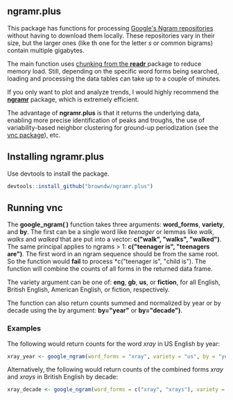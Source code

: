 ## ngramr.plus

This package has functions for processing [Google's Ngram repositories](http://storage.googleapis.com/books/ngrams/books/datasetsv2.html) without having to download them locally. These repositories vary in their size, but the larger ones (like th one for the letter *s* or common bigrams) contain multiple gigabytes.

The main function uses [chunking from the **readr** ](https://readr.tidyverse.org/reference/read_delim_chunked.html)package to reduce memory load. Still, depending on the specific word forms being searched, loading and processing the data tables can take up to a couple of minutes.

If you only want to plot and analyze trends, I would highly recommend the [**ngramr**](https://github.com/seancarmody/ngramr) package, which is extremely efficient.

The advantage of **ngramr.plus** is that it returns the underlying data, enabling more precise identification of peaks and troughs, the use of variability-based neighbor clustering for ground-up periodization (see the [vnc package](https://github.com/browndw/vnc)), etc.

## Installing ngramr.plus

Use devtools to install the package.

```r
devtools::install_github("browndw/ngramr.plus")
```
## Running vnc

The **google_ngram( )** function takes three arguments: **word_forms**, **variety**, and **by**. The first can be a single word like *teenager* or lemmas like *walk*, *walks* and *walked* that are put into a vector: **c("walk", "walks", "walked")**. The same principal applies to ngrams > 1: **c("teenager is", "teenagers are")**. The first word in an ngram sequence should be from the same root. So the function would **fail** to process *c("teenager is", "child is"). The function will combine the counts of all forms in the returned data frame.

The variety argument can be one of: **eng**, **gb**, **us**, or **fiction**, for all English, British English, American English, or fiction, respectively.

The function can also return counts summed and normalized by year or by decade using the by argument: **by="year"** or **by="decade")**.

### Examples

The following would return counts for the word *xray* in US English by year:

```r
xray_year <- google_ngram(word_forms = "xray", variety = "us", by = "year")
```

Alternatively, the following would return counts of the combined forms *xray* and *xrays* in British English by decade:

```r
xray_decade <- google_ngram(word_forms = c("xray", "xrays"), variety = "gb", by = "decade")
```
